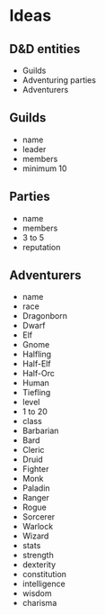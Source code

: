 # Ideas
## D&D entities
* Guilds
* Adventuring parties
* Adventurers

## Guilds
* name
* leader
* members
 * minimum 10

## Parties
* name
* members
 * 3 to 5
* reputation

## Adventurers
* name
* race
 * Dragonborn
 * Dwarf
 * Elf
 * Gnome
 * Halfling
 * Half-Elf
 * Half-Orc
 * Human
 * Tiefling
* level
 * 1 to 20
* class
 * Barbarian
 * Bard
 * Cleric
 * Druid
 * Fighter
 * Monk
 * Paladin
 * Ranger
 * Rogue
 * Sorcerer
 * Warlock
 * Wizard
* stats
 * strength
 * dexterity
 * constitution
 * intelligence
 * wisdom
 * charisma
